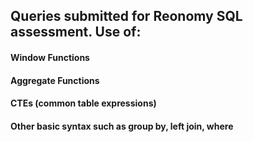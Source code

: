 ## Queries submitted for Reonomy SQL assessment. Use of:
#### Window Functions
#### Aggregate Functions
#### CTEs (common table expressions)
#### Other basic syntax such as group by, left join, where
